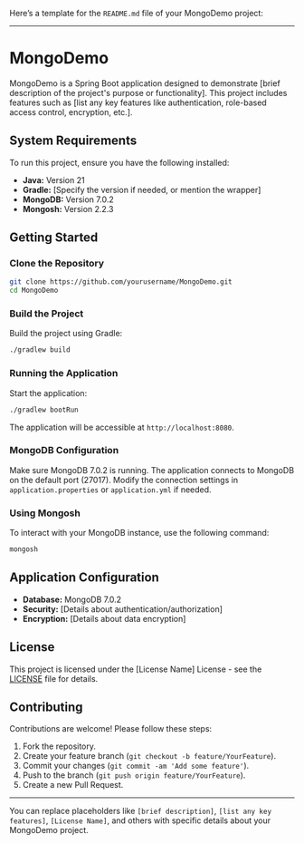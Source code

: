 Here’s a template for the `README.md` file of your MongoDemo project:

---

# MongoDemo

MongoDemo is a Spring Boot application designed to demonstrate [brief description of the project's purpose or functionality]. This project includes features such as [list any key features like authentication, role-based access control, encryption, etc.].

## System Requirements

To run this project, ensure you have the following installed:

- **Java:** Version 21
- **Gradle:** [Specify the version if needed, or mention the wrapper]
- **MongoDB:** Version 7.0.2
- **Mongosh:** Version 2.2.3

## Getting Started

### Clone the Repository

```bash
git clone https://github.com/yourusername/MongoDemo.git
cd MongoDemo
```

### Build the Project

Build the project using Gradle:

```bash
./gradlew build
```

### Running the Application

Start the application:

```bash
./gradlew bootRun
```

The application will be accessible at `http://localhost:8080`.

### MongoDB Configuration

Make sure MongoDB 7.0.2 is running. The application connects to MongoDB on the default port (27017). Modify the connection settings in `application.properties` or `application.yml` if needed.

### Using Mongosh

To interact with your MongoDB instance, use the following command:

```bash
mongosh
```

## Application Configuration

- **Database:** MongoDB 7.0.2
- **Security:** [Details about authentication/authorization]
- **Encryption:** [Details about data encryption]

## License

This project is licensed under the [License Name] License - see the [LICENSE](LICENSE) file for details.

## Contributing

Contributions are welcome! Please follow these steps:

1. Fork the repository.
2. Create your feature branch (`git checkout -b feature/YourFeature`).
3. Commit your changes (`git commit -am 'Add some feature'`).
4. Push to the branch (`git push origin feature/YourFeature`).
5. Create a new Pull Request.

---

You can replace placeholders like `[brief description]`, `[list any key features]`, `[License Name]`, and others with specific details about your MongoDemo project.
